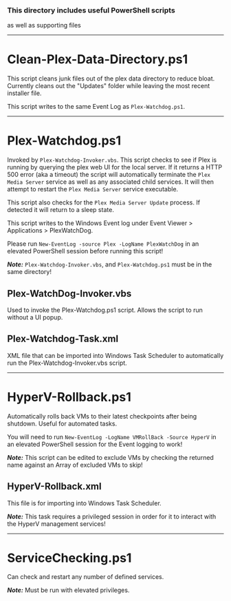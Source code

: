 ### This directory includes useful PowerShell scripts 
as well as supporting files

---
# Clean-Plex-Data-Directory.ps1
This script cleans junk files out of the plex data directory to reduce bloat. Currently cleans out the "Updates" folder while leaving the most recent installer file.

This script writes to the same Event Log as `Plex-Watchdog.ps1`.

---
# Plex-Watchdog.ps1
Invoked by `Plex-Watchdog-Invoker.vbs`. This script checks to see if Plex is running by querying the plex web UI for the local server. If it returns a HTTP 500 error (aka a timeout) the script will automatically terminate the `Plex Media Server` service as well as any associated child services. It will then attempt to restart the `Plex Media Server` service executable. 

This script also checks for the `Plex Media Server Update` process. If detected it will return to a sleep state.

This script writes to the Windows Event log under Event Viewer > Applications > PlexWatchDog.

Please run `New-EventLog -source Plex -LogName PlexWatchDog` in an elevated PowerShell session before running this script!

***Note:*** `Plex-Watchdog-Invoker.vbs`, and `Plex-Watchdog.ps1` must be in the same directory!

## Plex-WatchDog-Invoker.vbs
Used to invoke the Plex-Watchdog.ps1 script. Allows the script to run without a UI popup.

## Plex-Watchdog-Task.xml
XML file that can be imported into Windows Task Scheduler to automatically run the Plex-Watchdog-Invoker.vbs script.

---
# HyperV-Rollback.ps1
Automatically rolls back VMs to their latest checkpoints after being shutdown. Useful for automated tasks.

You will need to run `New-EventLog -LogName VMRollBack -Source HyperV` in an elevated PowerShell session for the Event logging to work!

***Note:*** This script can be edited to exclude VMs by checking the returned name against an Array of excluded VMs to skip!

## HyperV-Rollback.xml
This file is for importing into Windows Task Scheduler.

***Note:*** This task requires a privileged session in order for it to interact with the HyperV management services!

---
# ServiceChecking.ps1
Can check and restart any number of defined services.

***Note:*** Must be run with elevated privileges.